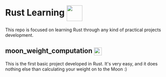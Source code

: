 # Rust Learning <img align="center" src="https://brandslogos.com/wp-content/uploads/images/large/rust-logo.png" width="50" height="50"> 
This repo is focused on learning Rust through any kind of practical projects development.

## moon_weight_computation <img align="center" src="https://www.transparentpng.com/thumb/moon/vndtNa-moon-making-closest-pass-earth-since-intellihub.png" width="25" height="25">
This is the first basic project developed in Rust. It's very easy, and it does nothing else than calculating your weight on to the Moon :)